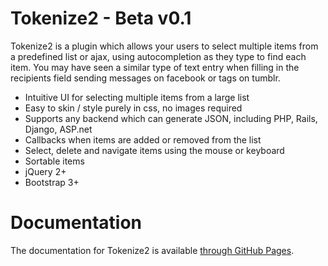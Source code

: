 # Tokenize2 - Beta v0.1

Tokenize2 is a plugin which allows your users to select multiple items from a predefined list or ajax, using autocompletion 
as they type to find each item. You may have seen a similar type of text entry when filling in the recipients field sending 
messages on facebook or tags on tumblr.

 * Intuitive UI for selecting multiple items from a large list
 * Easy to skin / style purely in css, no images required
 * Supports any backend which can generate JSON, including PHP, Rails, Django, ASP.net
 * Callbacks when items are added or removed from the list
 * Select, delete and navigate items using the mouse or keyboard
 * Sortable items
 * jQuery 2+
 * Bootstrap 3+
 
# Documentation

The documentation for Tokenize2 is available [through GitHub Pages](http://zellerda.github.io/Tokenize2/).